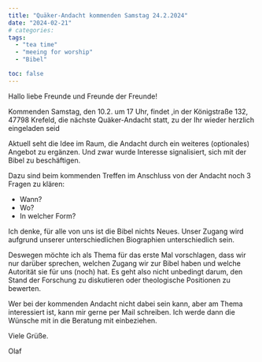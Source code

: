 ```yaml
---
title: "Quäker-Andacht kommenden Samstag 24.2.2024"
date: "2024-02-21"
# categories:
tags:
  - "tea time"
  - "meeing for worship"
  - "Bibel"

toc: false
---
```


Hallo liebe Freunde und Freunde der Freunde!

Kommenden Samstag, den 10.2. um 17 Uhr, findet ,in der Königstraße
132, 47798 Krefeld, die nächste Quäker-Andacht statt, zu der Ihr
wieder herzlich eingeladen seid

Aktuell seht die Idee im Raum, die Andacht durch ein weiteres
(optionales) Angebot zu ergänzen. Und zwar wurde Interesse
signalisiert, sich mit der Bibel zu beschäftigen.

Dazu sind beim kommenden Treffen im Anschluss von der Andacht noch
3 Fragen zu klären:

- Wann?
- Wo?
- In welcher Form?

Ich denke, für alle von uns ist die Bibel nichts Neues. Unser Zugang
wird aufgrund unserer unterschiedlichen Biographien unterschiedlich
sein.

Deswegen möchte ich als Thema für das erste Mal vorschlagen,
dass wir nur darüber sprechen, welchen Zugang wir zur Bibel haben
und welche Autorität sie für uns (noch) hat. Es geht also nicht unbedingt
darum, den Stand der Forschung zu diskutieren oder theologische
Positionen zu bewerten.

Wer bei der kommenden Andacht nicht dabei sein kann, aber am
Thema interessiert ist, kann mir gerne per Mail schreiben. Ich werde
dann die Wünsche mit in die Beratung mit einbeziehen.


Viele Grüße.

Olaf